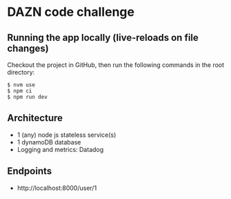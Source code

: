 # DAZN code challenge

## Running the app locally (live-reloads on file changes)

Checkout the project in GitHub, then run the following commands in the root directory:

```
$ nvm use
$ npm ci
$ npm run dev
```

## Architecture

- 1 (any) node js stateless service(s)
- 1 dynamoDB database
- Logging and metrics: Datadog

## Endpoints

- http://localhost:8000/user/1

